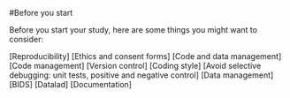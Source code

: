 #Before you start

Before you start your study, here are some things you might want to consider:

[Reproducibility]
[Ethics and consent forms]
[Code and data management]
    [Code management]
        [Version control]
        [Coding style]
        [Avoid selective debugging: unit tests, positive and negative control]
    [Data management]
        [BIDS]
        [Datalad]
    [Documentation]
